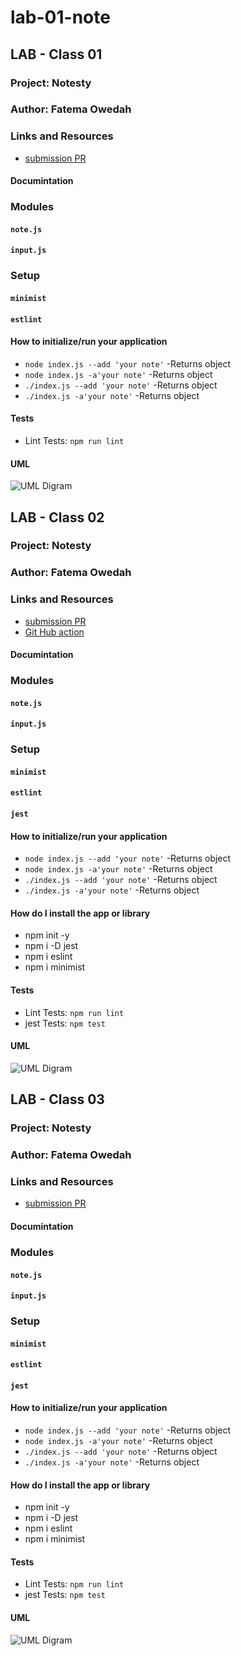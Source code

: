 # lab-01-note

## LAB - Class 01
### Project: Notesty
### Author: Fatema Owedah

### Links and Resources

- [submission PR](https://github.com/401-advanced-javascript-fatemaOwedah/lab-01-note/pull/1)

#### Documintation

### Modules
#### `note.js`
#### `input.js`

### Setup

#### `minimist`
#### `estlint`

#### How to initialize/run your application 

-  `node index.js --add 'your note'`
  -Returns object
-  `node index.js -a'your note'`
  -Returns object
-  `./index.js --add 'your note'`
  -Returns object
-  `./index.js -a'your note'`
  -Returns object



#### Tests

- Lint Tests: `npm run lint`

#### UML

![UML Digram](/assest/uml.jpeg)

## LAB - Class 02
### Project: Notesty
### Author: Fatema Owedah

### Links and Resources

- [submission PR](https://github.com/401-advanced-javascript-fatemaOwedah/lab-01-note/pull/2)
- [Git Hub action](https://github.com/401-advanced-javascript-fatemaOwedah/lab-01-note/actions)


#### Documintation

### Modules
#### `note.js`
#### `input.js`

### Setup

#### `minimist`
#### `estlint`
#### `jest`

#### How to initialize/run your application 

-  `node index.js --add 'your note'`
  -Returns object
-  `node index.js -a'your note'`
  -Returns object
-  `./index.js --add 'your note'`
  -Returns object
-  `./index.js -a'your note'`
  -Returns object

#### How do I install the app or library
- npm init -y
- npm i -D jest
- npm i eslint
- npm i minimist

#### Tests

- Lint Tests: `npm run lint`
- jest Tests: `npm test`

#### UML

![UML Digram](/assest/uml-Classes.jpeg)

## LAB - Class 03
### Project: Notesty
### Author: Fatema Owedah

### Links and Resources

- [submission PR](https://github.com/401-advanced-javascript-fatemaOwedah/lab-01-note/pull/6)


#### Documintation

### Modules
#### `note.js`
#### `input.js`

### Setup

#### `minimist`
#### `estlint`
#### `jest`

#### How to initialize/run your application 

-  `node index.js --add 'your note'`
  -Returns object
-  `node index.js -a'your note'`
  -Returns object
-  `./index.js --add 'your note'`
  -Returns object
-  `./index.js -a'your note'`
  -Returns object

#### How do I install the app or library
- npm init -y
- npm i -D jest
- npm i eslint
- npm i minimist

#### Tests

- Lint Tests: `npm run lint`
- jest Tests: `npm test`

#### UML

![UML Digram](/assest/uml-Classes.jpeg)